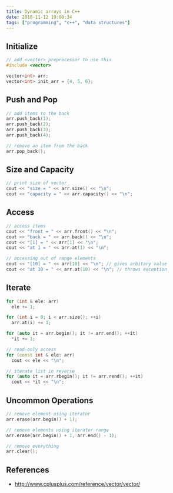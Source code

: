 ```yaml
---
title: Dynamic arrays in C++
date: 2018-11-12 19:00:34
tags: ["programming", "c++", "data structures"]
---
```


## Initialize

```cpp
// add <vector> preprocessor to use this
#include <vector>

vector<int> arr;
vector<int> init_arr = {4, 5, 6};
```

## Push and Pop

```cpp
// add items to the back
arr.push_back(1);
arr.push_back(2);
arr.push_back(3);
arr.push_back(4);

// remove an item from the back
arr.pop_back();
```

## Size and Capacity

```cpp
// print size of vector
cout << "size = " << arr.size() << "\n";
cout << "capacity = " << arr.capacity() << "\n";
```

## Access

```cpp
// access items
cout << "front = " << arr.front() << "\n";
cout << "back = " << arr.back() << "\n";
cout << "[1] = " << arr[1] << "\n";
cout << "at 1 = " << arr.at(1) << "\n";

// accessing out of range elements
cout << "[10] = " << arr[10] << "\n"; // gives arbitary value
cout << "at 10 = " << arr.at(10) << "\n"; // throws exception
```

## Iterate

```cpp
for (int & ele: arr)
  ele += 1;

for (int i = 0; i < arr.size(); ++i)
  arr.at(i) += 1;

for (auto it = arr.begin(); it != arr.end(); ++it)
  *it += 1;

// read-only access
for (const int & ele: arr)
  cout << ele << "\n";

// iterate list in reverse
for (auto it = arr.rbegin(); it != arr.rend(); ++it)
  cout << *it << "\n";
```

## Uncommon Operations

```cpp
// remove element using iterator
arr.erase(arr.begin() + 1);

// remove elements using iterator range
arr.erase(arr.begin() + 1, arr.end() - 1);

// remove everything
arr.clear();
```

## References
- http://www.cplusplus.com/reference/vector/vector/
